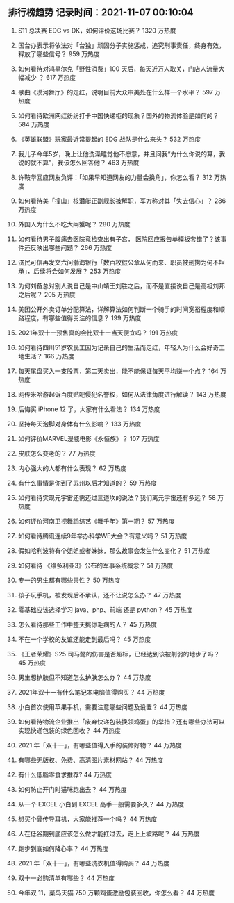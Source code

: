 
## 排行榜趋势 记录时间：2021-11-07 00:10:04
  
  1. S11 总决赛 EDG vs DK，如何评价这场比赛？ 1320 万热度
    
  2. 国台办表示将依法对「台独」顽固分子实施惩戒，追究刑事责任，终身有效，释放了哪些信号？ 959 万热度
    
  3. 如何看待对鸿星尔克「野性消费」100 天后，每天近万人取关，门店人流量大幅减少 ？ 617 万热度
    
  4. 歌曲《漠河舞厅》的走红，说明目前大众审美处在什么样一个水平？ 597 万热度
    
  5. 如何看待欧洲网红纷纷打卡中国快递柜的现象？国外的物流体验是如何的？ 584 万热度
    
  6. 《英雄联盟》玩家最近常提起的 EDG 战队是什么来头？ 532 万热度
    
  7. 我儿子今年5岁，晚上让他洗澡睡觉他不愿意，并且问我“为什么你说的算，我说的就不算”，我该怎么回答他？ 463 万热度
    
  8. 许鞍华回应网友负评：「如果早知道网友的力量会换角」，你怎么看？ 312 万热度
    
  9. 如何看待美「撞山」核潜艇正副舰长被解职，军方称对其「失去信心」？ 286 万热度
    
  10. 外国人为什么不吃大闸蟹呢？ 280 万热度
    
  11. 如何看待男子腹痛去医院竟检查出有子宫， 医院回应报告单模板套错了？该事件还反映出哪些问题？ 266 万热度
    
  12. 济民可信再发文六问渤海银行「数百枚假公章从何而来、职员被刑拘为何不坦承」，后续将会如何发展？ 253 万热度
    
  13. 为何刘备总对别人说自己是中山靖王刘胜之后，而不是直接说自己是高祖刘邦之后呢？ 205 万热度
    
  14. 美团公开外卖订单分配算法，详解算法如何判断一个骑手的时间宽裕程度和顺路程度，有哪些值得关注的信息？ 199 万热度
    
  15. 2021年双十一预售真的会比双十一当天便宜吗？ 191 万热度
    
  16. 如何看待四川51岁农民工因为记录自己的生活而走红，年轻人为什么会好奇工地生活？ 166 万热度
    
  17. 每天尾盘买入一支股票，第二天卖出，能不能保证每天平均赚一个点？ 164 万热度
    
  18. 网传米哈游起诉百度贴吧侵犯名誉权，如何从法律角度进行解读？ 143 万热度
    
  19. 后悔买 iPhone 12 了，大家有什么看法？ 134 万热度
    
  20. 坚持每天泡脚对身体有什么影响？ 133 万热度
    
  21. 如何评价MARVEL漫威电影《永恒族》？ 107 万热度
    
  22. 皮肤怎么变老的？ 77 万热度
    
  23. 内心强大的人都有什么表现？ 62 万热度
    
  24. 有什么事情是你到了苏州以后才知道的？ 59 万热度
    
  25. 如何看待实现元宇宙还需迈过三道坎的说法？我们离元宇宙还有多远？ 58 万热度
    
  26. 如何评价河南卫视舞蹈综艺《舞千年》第一期？ 57 万热度
    
  27. 如何看待腾讯连续9年举办科学WE大会？有意义吗？ 51 万热度
    
  28. 假如哈利波特有个姐姐或者妹妹，那么故事会发生什么变化？ 51 万热度
    
  29. 如何看待 《维多利亚3》公布的军事系统概念？ 51 万热度
    
  30. 专一的男生都有哪些共性？ 50 万热度
    
  31. 孩子玩手机，被发现后不承认，还不让说怎么办？ 47 万热度
    
  32. 零基础应该选择学习 java、php、前端 还是 python？ 45 万热度
    
  33. 怎么看待那些工作中整天挑你毛病的人？ 45 万热度
    
  34. 不在一个学校的友谊还能走到最后吗？ 45 万热度
    
  35. 《王者荣耀》S25 司马懿的伤害是否超标，已经达到该被削弱的地步了吗？ 45 万热度
    
  36. 男生想护肤但不知道怎么护肤怎么办？ 44 万热度
    
  37. 2021年双十一有什么笔记本电脑值得购买？ 44 万热度
    
  38. 小白首次使用苹果手机，需要注意哪些问题及设置？ 44 万热度
    
  39. 如何看待物流企业推出「废弃快递包装换领鸡蛋」的举措？还有哪些办法可以实现快递包装的绿色回收？ 44 万热度
    
  40. 2021 年「双十一」，有哪些值得入手的装修好物？ 44 万热度
    
  41. 有哪些无版权、免费、高清图片素材网站？ 44 万热度
    
  42. 有什么低脂零食求推荐? 44 万热度
    
  43. 如何防止开门时猫咪跑出去？ 44 万热度
    
  44. 从一个 EXCEL 小白到 EXCEL 高手一般需要多久？ 44 万热度
    
  45. 想买个骨传导耳机，大家能推荐一个吗？ 44 万热度
    
  46. 人在低谷期到底应该怎么做才能扛过去，走上上坡路呢？ 44 万热度
    
  47. 跑步到底如何降心率？ 44 万热度
    
  48. 2021 年「双十一」，有哪些洗衣机值得购买？ 44 万热度
    
  49. 双十一必购清单有哪些？ 44 万热度
    
  50. 今年双 11，菜鸟天猫 750 万颗鸡蛋激励包装回收，你怎么看？ 44 万热度
    